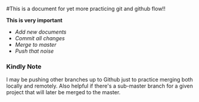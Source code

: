 #This is a document for yet more practicing git and github flow!!

**This is very important**
 * _Add new documents_
 * _Commit all changes_
 * _Merge to master_
 * _Push that noise_

 ### Kindly Note

 I may be pushing other branches up to Github just to practice merging both locally and remotely.  Also helpful if there's a sub-master branch for a given project that will later be merged to the master.